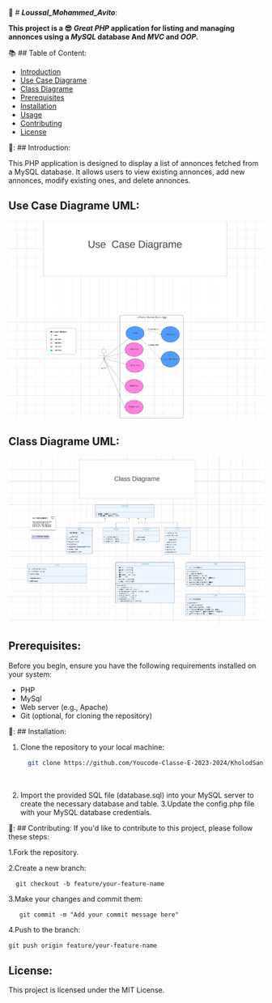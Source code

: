 :rocket:  # ***Loussal_Mohammed_Avito***:

 **This project is a 😎 ***Great*** ***PHP*** application for listing and managing annonces using a ***MySQL*** database And ***MVC*** and ***OOP***.**

📚 ## Table of Content:

- [Introduction](#introduction)
- [Use Case Diagrame](#UCD)
- [Class Diagrame](#CD)
- [Prerequisites](#prerequisites)
- [Installation](#installation)
- [Usage](#usage)
- [Contributing](#contributing)
- [License](#license)

🔰: ## Introduction:

  This PHP application is designed to display a list of annonces fetched from a MySQL database. It allows users to view existing annonces, add new annonces, modify existing ones, and delete annonces.


## Use Case Diagrame UML:
  ![Use Case Diagrame](/public/images/useCaseDiagrame.png)
  
## Class Diagrame UML:
  ![Class Diagrame](/public/images/classDiagrame.png)
  
 ## Prerequisites:
Before you begin, ensure you have the following requirements installed on your system:
  - PHP
  - MySql
  - Web server (e.g., Apache)
  - Git (optional, for cloning the repository)

🚁: ## Installation:

 1. Clone the repository to your local machine:

     ```bash
       git clone https://github.com/Youcode-Classe-E-2023-2024/KholodSanak_Avito.git
    
  
 3. Import the provided SQL file (database.sql) into your MySQL server to create the necessary database and table. 3.Update the config.php file with your MySQL database 
  credentials.

🛂: ## Contributing:
  If you'd like to contribute to this project, please follow these steps:

  1.Fork the repository.
  

  2.Create a new branch:

      git checkout -b feature/your-feature-name
  3.Make your changes and commit them:

       git commit -m "Add your commit message here"
  4.Push to the branch:

    git push origin feature/your-feature-name

## License:

This project is licensed under the MIT License.
 

